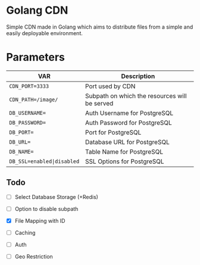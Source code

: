 # Golang CDN
Simple CDN made in Golang which aims to distribute files from a simple and easily deployable environment.

# Parameters
| VAR | Description |
|---|---|
| `CDN_PORT=3333` | Port used by CDN |  
| `CDN_PATH=/image/` | Subpath on which the resources will be served |  
| `DB_USERNAME=` | Auth Username for PostgreSQL |  
| `DB_PASSWORD=` | Auth Password for PostgreSQL |  
| `DB_PORT=` | Port for PostgreSQL |  
| `DB_URL=` | Database URL for PostgreSQL |  
| `DB_NAME=` | Table Name for PostgreSQL |  
| `DB_SSL=enabled\|disabled` | SSL Options for PostgreSQL |  

## Todo
- [ ] Select Database Storage (+Redis)
- [ ] Option to disable subpath
- [x] File Mapping with ID
- [ ] Caching
- [ ] Auth
- [ ] Geo Restriction

